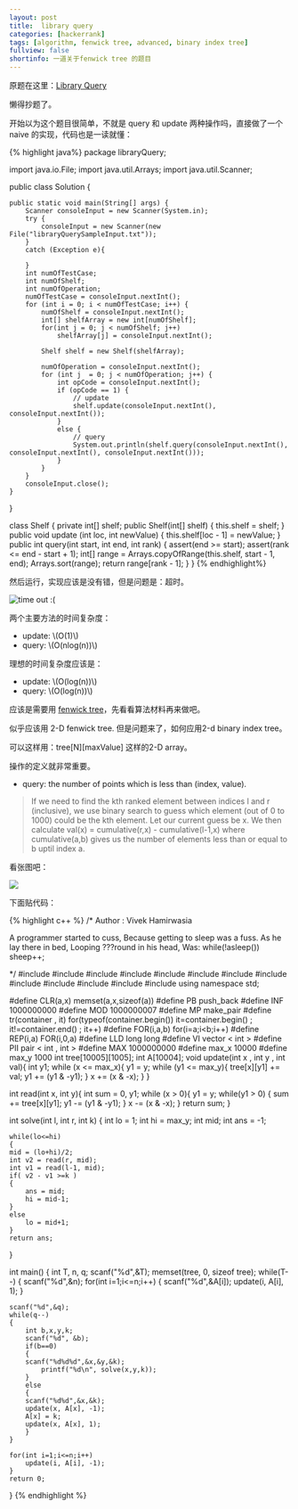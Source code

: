 ```yaml
---
layout: post
title:  library query
categories: [hackerrank]
tags: [algorithm, fenwick tree, advanced, binary index tree]
fullview: false
shortinfo: 一道关于fenwick tree 的题目
---
```


<script type="text/javascript" src="http://cdn.mathjax.org/mathjax/latest/MathJax.js?config=default"></script>

原题在这里：[Library Query](https://www.hackerrank.com/challenges/library-query)

懒得抄题了。

开始以为这个题目很简单，不就是 query 和 update 两种操作吗，直接做了一个 naive 的实现，代码也是一读就懂：

{% highlight java%}
package libraryQuery;

import java.io.File;
import java.util.Arrays;
import java.util.Scanner;

public class Solution {
	
	
	public static void main(String[] args) {
		Scanner consoleInput = new Scanner(System.in);
		try {
			consoleInput = new Scanner(new File("libraryQuerySampleInput.txt"));
		}
		catch (Exception e){
			
		}
		int numOfTestCase;
		int numOfShelf;
		int numOfOperation;
		numOfTestCase = consoleInput.nextInt();
		for (int i = 0; i < numOfTestCase; i++) {
			numOfShelf = consoleInput.nextInt();
			int[] shelfArray = new int[numOfShelf];
			for(int j = 0; j < numOfShelf; j++) 
				shelfArray[j] = consoleInput.nextInt();
			
			Shelf shelf = new Shelf(shelfArray);
			
			numOfOperation = consoleInput.nextInt();
			for (int j  = 0; j < numOfOperation; j++) {
				int opCode = consoleInput.nextInt();
				if (opCode == 1) {
					// update
					shelf.update(consoleInput.nextInt(), consoleInput.nextInt());
				}
				else {
					// query
					System.out.println(shelf.query(consoleInput.nextInt(), consoleInput.nextInt(), consoleInput.nextInt()));
				}
			}
		}
		consoleInput.close();
	}
	
	
	
}

class Shelf {
	private int[] shelf;
	public Shelf(int[] shelf) {
		this.shelf = shelf;
	}
	public void update (int loc, int newValue) {
		this.shelf[loc - 1] = newValue;
	}
	public int query(int start, int end, int rank) {
		assert(end >= start);
		assert(rank <= end - start + 1);
		int[] range = Arrays.copyOfRange(this.shelf, start - 1, end);
		Arrays.sort(range);
		return range[rank - 1];
	}
}
{% endhighlight%} 

然后运行，实现应该是没有错，但是问题是：超时。

![time out :(](http://i.imgur.com/3aFz6df.png)

两个主要方法的时间复杂度：

* update: \\(O(1)\\)
* query: \\(O(nlog(n))\\)

理想的时间复杂度应该是：

* update: \\(O(log(n))\\)
* query: \\(O(log(n))\\)

应该是需要用 [fenwick tree](https://www.topcoder.com/community/data-science/data-science-tutorials/binary-indexed-trees/)，先看看算法材料再来做吧。

似乎应该用 2-D fenwick tree.  但是问题来了，如何应用2-d binary index tree。 

可以这样用：tree[N][maxValue] 这样的2-D array。

操作的定义就非常重要。 

* query: the number of points which is less than (index, value). 

>If we need to find the kth ranked element between indices l and r (inclusive), we use binary search to guess which element (out of 0 to 1000) could be the kth element. Let our current guess be x. We then calculate val(x) = cumulative(r,x) - cumulative(l-1,x) where cumulative(a,b) gives us the number of elements less than or equal to b uptil index a.

看张图吧： 

![](http://i.imgur.com/lGa2rPD.png)

下面贴代码： 

{% highlight c++ %}
/*
Author : Vivek Hamirwasia

A programmer started to cuss,
Because getting to sleep was a fuss.
As he lay there in bed,
Looping ???round in his head,
Was: while(!asleep()) sheep++;

 */
#include<cstdio>
#include<iostream>
#include<vector>
#include<map>
#include<set>
#include<stack>
#include<queue>
#include<algorithm>
#include<cmath>
#include<string>
#include<cstdlib>
#include<climits>
#include<cstring>
using namespace std;

#define CLR(a,x) memset(a,x,sizeof(a))
#define PB push_back
#define INF 1000000000
#define MOD 1000000007
#define MP make_pair
#define tr(container , it) for(typeof(container.begin()) it=container.begin() ; it!=container.end() ; it++)
#define FOR(i,a,b) for(i=a;i<b;i++)
#define REP(i,a) FOR(i,0,a)
#define LLD long long
#define VI vector < int >
#define PII pair < int , int >
#define MAX 1000000000
#define max_x 10000
#define max_y 1000
int tree[10005][1005];
int A[10004];
void update(int x , int y , int val){
    int y1;
    while (x <= max_x){
    y1 = y;
    while (y1 <= max_y){
        tree[x][y1] += val;
        y1 += (y1 & -y1); 
    }
    x += (x & -x); 
    }
}

int read(int x, int y){
    int sum = 0, y1;
    while (x > 0){
    y1 = y;
    while(y1 > 0)
    {
        sum += tree[x][y1];
        y1 -= (y1 & -y1);
    }
    x -= (x & -x);
    }
    return sum;
}

int solve(int l, int r, int k)
{
    int lo = 1;
    int hi = max_y;
    int mid;
    int ans = -1;

    while(lo<=hi)
    {
    mid = (lo+hi)/2;
    int v2 = read(r, mid);
    int v1 = read(l-1, mid);
    if( v2 - v1 >=k )
    {
        ans = mid;
        hi = mid-1;
    }
    else
        lo = mid+1;
    }
    return ans;
}

int main()
{
    int T, n, q;
    scanf("%d",&T);
    memset(tree, 0, sizeof tree);
    while(T--)
    {
    scanf("%d",&n);
    for(int i=1;i<=n;i++)
    {
        scanf("%d",&A[i]);
        update(i, A[i], 1);
    }

    scanf("%d",&q);
    while(q--)
    {
        int b,x,y,k;
        scanf("%d", &b);
        if(b==0)
        {
        scanf("%d%d%d",&x,&y,&k);
            printf("%d\n", solve(x,y,k));
        }
        else
        {
        scanf("%d%d",&x,&k);
        update(x, A[x], -1);
        A[x] = k;
        update(x, A[x], 1);
        }
    }

    for(int i=1;i<=n;i++)
        update(i, A[i], -1);
    }
    return 0;
}
{% endhighlight %}